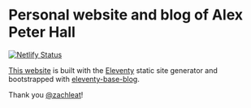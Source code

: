 # Personal website and blog of Alex Peter Hall

[![Netlify Status](https://api.netlify.com/api/v1/badges/ba85438e-27cd-4464-a23a-3bbb078226df/deploy-status)](https://app.netlify.com/sites/nervous-snyder-ad2545/deploys)

[This website](https://alexpeterhall.com) is built with the [Eleventy](https://github.com/11ty/eleventy) static site generator and bootstrapped with [eleventy-base-blog](https://github.com/11ty/eleventy-base-blog).

Thank you [@zachleat](https://github.com/zachleat)!
